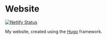 # Website

[![Netlify Status](https://api.netlify.com/api/v1/badges/6d470199-21c2-4c1b-8150-c50946292ccf/deploy-status)](https://app.netlify.com/sites/martinbjeldbak/deploys)

My website, created using the [Hugo](https://gohugo.io) framework.

